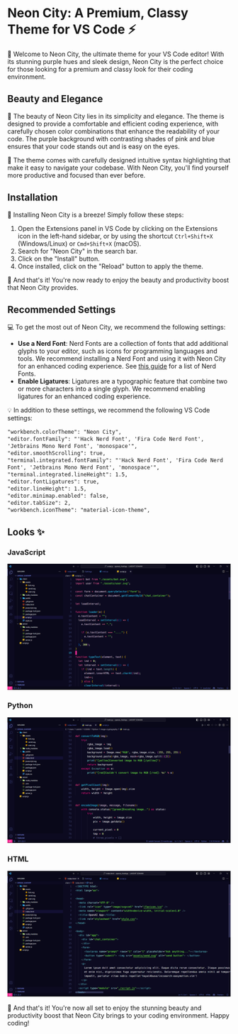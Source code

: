 # Neon City: A Premium, Classy Theme for VS Code ⚡

🌃 Welcome to Neon City, the ultimate theme for your VS Code editor! With its stunning purple hues and sleek design, Neon City is the perfect choice for those looking for a premium and classy look for their coding environment.

## Beauty and Elegance

🌆 The beauty of Neon City lies in its simplicity and elegance. The theme is designed to provide a comfortable and efficient coding experience, with carefully chosen color combinations that enhance the readability of your code. The purple background with contrasting shades of pink and blue ensures that your code stands out and is easy on the eyes.

🌃 The theme comes with carefully designed intuitive syntax highlighting that make it easy to navigate your codebase. With Neon City, you'll find yourself more productive and focused than ever before.

## Installation

🚀 Installing Neon City is a breeze! Simply follow these steps:

1. Open the Extensions panel in VS Code by clicking on the Extensions icon in the left-hand sidebar, or by using the shortcut `Ctrl+Shift+X` (Windows/Linux) or `Cmd+Shift+X` (macOS).
2. Search for "Neon City" in the search bar.
3. Click on the "Install" button.
4. Once installed, click on the "Reload" button to apply the theme.

🌠 And that's it! You're now ready to enjoy the beauty and productivity boost that Neon City provides.

## Recommended Settings

💻 To get the most out of Neon City, we recommend the following settings:

- **Use a Nerd Font**: Nerd Fonts are a collection of fonts that add additional glyphs to your editor, such as icons for programming languages and tools. We recommend installing a Nerd Font and using it with Neon City for an enhanced coding experience. See [this guide](https://www.nerdfonts.com/font-downloads) for a list of Nerd Fonts.
- **Enable Ligatures**: Ligatures are a typographic feature that combine two or more characters into a single glyph. We recommend enabling ligatures for an enhanced coding experience.

💡 In addition to these settings, we recommend the following VS Code settings:

```
"workbench.colorTheme": "Neon City",
"editor.fontFamily": "'Hack Nerd Font', 'Fira Code Nerd Font', 'Jetbrains Mono Nerd Font', 'monospace'",
"editor.smoothScrolling": true,
"terminal.integrated.fontFamily": "'Hack Nerd Font', 'Fira Code Nerd Font', 'Jetbrains Mono Nerd Font', 'monospace'",
"terminal.integrated.lineHeight": 1.5,
"editor.fontLigatures": true,
"editor.lineHeight": 1.5,
"editor.minimap.enabled": false,
"editor.tabSize": 2,
"workbench.iconTheme": "material-icon-theme",
```

## Looks ✨

### JavaScript

![Neon City JavaScript Code Example](javascript.png)

### Python

![Neon City Python Code Example](python.png)

### HTML

![Neon City HTML Code Example](html.png)


🎉 And that's it! You're now all set to enjoy the stunning beauty and productivity boost that Neon City brings to your coding environment. Happy coding!